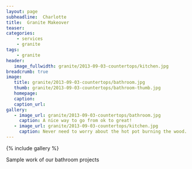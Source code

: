 ```yaml
---
layout: page
subheadline:  Charlotte
title:  Granite Makeover
teaser:
categories:
    - services
    - granite
tags:
    - granite
header:
   image_fullwidth: granite/2013-09-03-countertops/kitchen.jpg
breadcrumb: true
image:
   title: granite/2013-09-03-countertops/bathroom.jpg
   thumb: granite/2013-09-03-countertops/bathroom-thumb.jpg
   homepage:
   caption:
   caption_url:
gallery:
   - image_url: granite/2013-09-03-countertops/bathroom.jpg
     caption: A nice way to go from ok to great!
   - image_url: granite/2013-09-03-countertops/kitchen.jpg
     caption: Never need to worry about the hot pot burning the wood.
---
```


{% include gallery %}

Sample work of our bathroom projects

